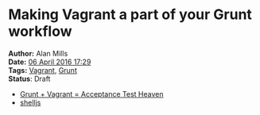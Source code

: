Making Vagrant a part of your Grunt workflow
============================================
**Author:** Alan Mills  
**Date:** [06 April 2016 17:29](/blog/history/2016-04.md)  
**Tags:** [Vagrant](/blog/categories/vagrant.md), [Grunt](/blog/categories/grunt.md)  
**Status**: Draft

* [Grunt + Vagrant = Acceptance Test Heaven](http://tech.opentable.co.uk/blog/2013/08/16/grunt-plus-vagrant-equals-acceptance-test-heaven/)
* [shelljs](https://github.com/shelljs/shelljs)
